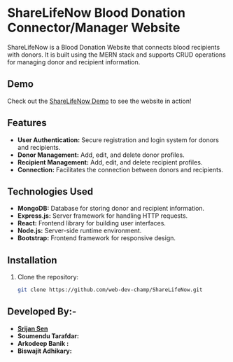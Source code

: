 
# ShareLifeNow Blood Donation Connector/Manager Website

ShareLifeNow is a Blood Donation Website that connects blood recipients with donors. It is built using the MERN stack and supports CRUD operations for managing donor and recipient information.

## Demo

Check out the [ShareLifeNow Demo](https://www.youtube.com/watch?v=gQsAPjfj3KQ) to see the website in action!

## Features

- **User Authentication:** Secure registration and login system for donors and recipients.
- **Donor Management:** Add, edit, and delete donor profiles.
- **Recipient Management:** Add, edit, and delete recipient profiles.
- **Connection:** Facilitates the connection between donors and recipients.

## Technologies Used

- **MongoDB:** Database for storing donor and recipient information.
- **Express.js:** Server framework for handling HTTP requests.
- **React:** Frontend library for building user interfaces.
- **Node.js:** Server-side runtime environment.
- **Bootstrap:** Frontend framework for responsive design.

## Installation

1. Clone the repository:

   ```bash
   git clone https://github.com/web-dev-champ/ShareLifeNow.git

## Developed By:-

- **[Srijan Sen](https://github.com/web-dev-champ/)** 
- **Soumendu Tarafdar:** 
- **Arkodeep Banik :** 
- **Biswajit Adhikary:** 

